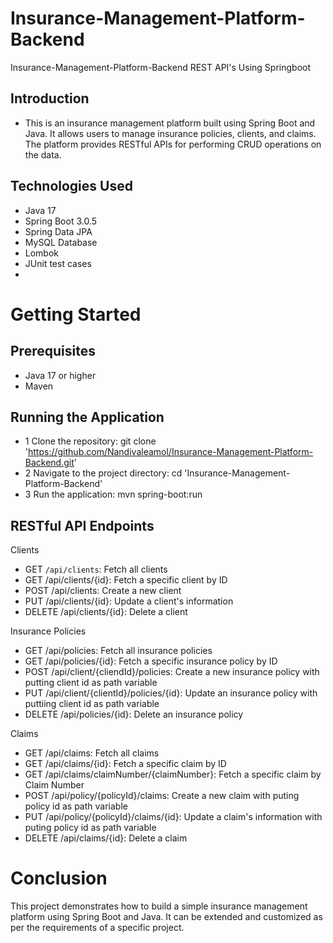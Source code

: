 # Insurance-Management-Platform-Backend
 Insurance-Management-Platform-Backend REST API's Using Springboot
 
 ## Introduction
 - This is an insurance management platform built using Spring Boot and Java. It allows users to manage insurance policies, clients, and claims. The platform provides RESTful APIs for performing CRUD operations on the data.

## Technologies Used
- Java 17
- Spring Boot 3.0.5
- Spring Data JPA
- MySQL Database
- Lombok
- JUnit test cases
-

# Getting Started
## Prerequisites
- Java 17 or higher
- Maven

## Running the Application
- 1 Clone the repository: git clone 'https://github.com/Nandivaleamol/Insurance-Management-Platform-Backend.git'
- 2 Navigate to the project directory: cd 'Insurance-Management-Platform-Backend'
- 3 Run the application: mvn spring-boot:run

## RESTful API Endpoints
Clients

- GET `/api/clients`: Fetch all clients
- GET /api/clients/{id}: Fetch a specific client by ID
- POST /api/clients: Create a new client
- PUT /api/clients/{id}: Update a client's information
- DELETE /api/clients/{id}: Delete a client

Insurance Policies
- GET /api/policies: Fetch all insurance policies
- GET /api/policies/{id}: Fetch a specific insurance policy by ID
- POST /api/client/{cliendId}/policies: Create a new insurance policy with putting client id as path variable
- PUT /api/client/{clientId}/policies/{id}: Update an insurance policy with puttiing client id as path variable
- DELETE /api/policies/{id}: Delete an insurance policy

Claims
- GET /api/claims: Fetch all claims
- GET /api/claims/{id}: Fetch a specific claim by ID
- GET /api/claims/claimNumber/{claimNumber}: Fetch a specific claim by Claim Number
- POST /api/policy/{policyId}/claims: Create a new claim with puting policy id as path variable
- PUT /api/policy/{policyId}/claims/{id}: Update a claim's information with puting policy id as path variable
- DELETE /api/claims/{id}: Delete a claim

# Conclusion
This project demonstrates how to build a simple insurance management platform using Spring Boot and Java. It can be extended and customized as per the requirements of a specific project.

